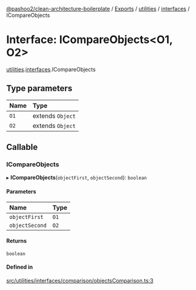 [@pashoo2/clean-architecture-boilerplate](../README.md) / [Exports](../modules.md) / [utilities](../modules/utilities.md) / [interfaces](../modules/utilities.interfaces.md) / ICompareObjects

# Interface: ICompareObjects<O1, O2\>

[utilities](../modules/utilities.md).[interfaces](../modules/utilities.interfaces.md).ICompareObjects

## Type parameters

| Name | Type |
| :------ | :------ |
| `O1` | extends `Object` |
| `O2` | extends `Object` |

## Callable

### ICompareObjects

▸ **ICompareObjects**(`objectFirst`, `objectSecond`): `boolean`

#### Parameters

| Name | Type |
| :------ | :------ |
| `objectFirst` | `O1` |
| `objectSecond` | `O2` |

#### Returns

`boolean`

#### Defined in

[src/utilities/interfaces/comparison/objectsComparison.ts:3](https://github.com/pashoo2/clean-architecture-boilerplate/blob/4202db5/src/utilities/interfaces/comparison/objectsComparison.ts#L3)
